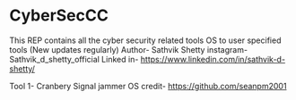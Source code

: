 # CyberSecCC 
 This REP contains all the cyber security related tools OS to user specified tools (New updates regularly)
 Author- Sathvik Shetty
 instagram- Sathvik_d_shetty_official
 Linked in- https://www.linkedin.com/in/sathvik-d-shetty/

 Tool 1- Cranbery Signal jammer OS credit- https://github.com/seanpm2001